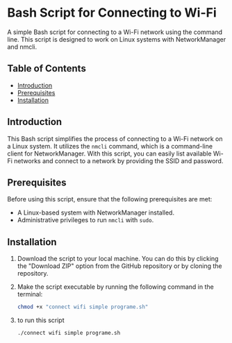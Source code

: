 
   # Bash Script for Connecting to Wi-Fi

A simple Bash script for connecting to a Wi-Fi network using the command line. This script is designed to work on Linux systems with NetworkManager and nmcli.

## Table of Contents

- [Introduction](#introduction)
- [Prerequisites](#prerequisites)
- [Installation](#installation)
<!--- [Usage](#usage)
- [Contributing](#contributing)
- [License](#license)
- [Author](#author)-->

## Introduction

This Bash script simplifies the process of connecting to a Wi-Fi network on a Linux system. It utilizes the `nmcli` command, which is a command-line client for NetworkManager. With this script, you can easily list available Wi-Fi networks and connect to a network by providing the SSID and password.

## Prerequisites

Before using this script, ensure that the following prerequisites are met:

- A Linux-based system with NetworkManager installed.
- Administrative privileges to run `nmcli` with `sudo`.

## Installation

1. Download the script to your local machine. You can do this by clicking the "Download ZIP" option from the GitHub repository or by cloning the repository.

3. Make the script executable by running the following command in the terminal:

   ```bash
   chmod +x "connect wifi simple programe.sh"
4. to run this script
   ```bash
   ./connect wifi simple programe.sh

